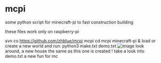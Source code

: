 # mcpi
some python script for minecraft-pi to fast construction building 

these files work only on raspberry-pi 

svn co https://github.com/zhblue/mcpi mcpi
cd mcpi
minecraft-pi &
load or create a new world and run:
python3 make.txt demo.txt
![image](http://www.hustoj.com/wp-content/uploads/2015/12/demo.jpg)
look around, a new house the same as this one is created ! 
take a look into demo.txt
a new fun for mc

